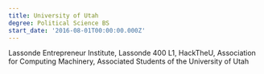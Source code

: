 ```yaml
---
title: University of Utah
degree: Political Science BS
start_date: '2016-08-01T00:00:00.000Z'
---
```


Lassonde Entrepreneur Institute, Lassonde 400 L1, HackTheU, Association for Computing Machinery, Associated Students of the University of Utah
